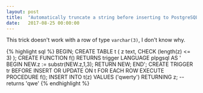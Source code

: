 ```yaml
---
layout: post
title:  "Automatically truncate a string before inserting to PostgreSQL"
date:   2017-08-25 00:00:00
---
```


This trick doesn't work with a row of type `varchar(3)`, I don't know why.

{% highlight sql %}
BEGIN;
CREATE TABLE t (
  z text,
  CHECK (length(z) <= 3)
);
CREATE FUNCTION
  f()
  RETURNS trigger
  LANGUAGE plpgsql
  AS '
  BEGIN
    NEW.z := substr(NEW.z,1,3);
    RETURN NEW;
  END';
CREATE TRIGGER tr BEFORE INSERT OR UPDATE
  ON t
  FOR EACH ROW
  EXECUTE PROCEDURE f();
INSERT INTO t(z)
  VALUES ('qwerty')
  RETURNING z; -- returns 'qwe'
{% endhighlight %}
